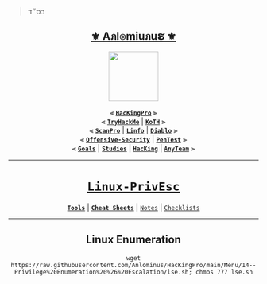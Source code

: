 > בס״ד
<div align="center">

<h2 align="center"><a href="https://github.com/Anlominus">⚜️ Aภl๏miuภuຮ ⚜️</a></h2>

<img align="center" width="100" src="https://user-images.githubusercontent.com/51442719/172729066-1293d382-4a31-4f03-8c23-ab0ea5f611a0.png">

⫷ [**`HacKingPro`**](https://github.com/Anlominus/HacKingPro) ⫸
<br>
⫷ [**`TryHackMe`**](https://github.com/Anlominus/TryHackMe) | [**`KoTH`**](https://github.com/Anlominus/TryHackMe/tree/main/King%20of%20the%20Hill/KoTH) ⫸ 
<br>
⫷ [**`ScanPro`**](https://github.com/Anlominus/ScanPro) | [**`Linfo`**](https://github.com/Anlominus/Linfo) | [**`Diablo`**](https://github.com/Anlominus/Diablo) ⫸ 
<br>
⫷ [**`Offensive-Security`**](https://github.com/Anlominus/Offensive-Security) | [**`PenTest`**](https://github.com/Anlominus/PenTest) ⫸
<br>
⫷ [**`Goals`**](https://github.com/Anlominus/Goals) | [**`Studies`**](https://github.com/Anlominus/Studies) | [**`HacKing`**](https://github.com/Anlominus/HacKing) | [**`AnyTeam`**](https://github.com/Anlominus/AnyTeam) ⫸
<br>

</div>
  
---
  
<div align="center">

# [`Linux-PrivEsc`](https://github.com/Anlominus/Linux-PrivEsc)
[**`Tools`**](https://github.com/Anlominus/Linux-PrivEsc/tree/main/GiTools#linux-privesc--gitools) | [**`Cheat Sheets`**](https://github.com/Anlominus/Linux-PrivEsc/tree/main/Cheat%20Sheets#linux-privesc--cheat-sheets) | [`Notes`](./Notes)  | [`Checklists`](./Checklists)
  
---

## Linux Enumeration 
```shell
wget https://raw.githubusercontent.com/Anlominus/HacKingPro/main/Menu/14--Privilege%20Enumeration%20%26%20Escalation/lse.sh; chmos 777 lse.sh
```
  

</div>

